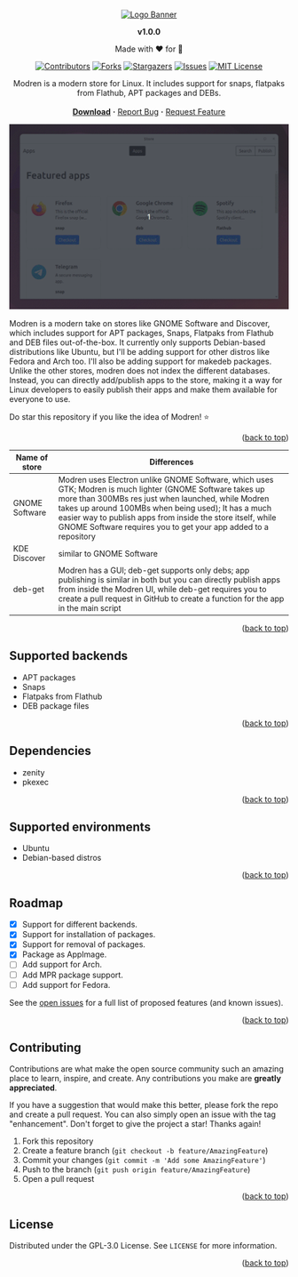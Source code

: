 <div id="top"></div>

<br>
<div align="center">
  <a href="https://gitlab.com/RudraSwat/modren">
    <img src="https://user-images.githubusercontent.com/26926757/167629704-e4216e0c-3f27-453a-8cdf-246beb0211c2.png" alt="Logo Banner">
  </a>

**v1.0.0**

Made with ❤️ for 🐧
<br>
  
[![Contributors][contributors-shield]][contributors-url]
[![Forks][forks-shield]][forks-url]
[![Stargazers][stars-shield]][stars-url]
[![Issues][issues-shield]][issues-url]
[![MIT License][license-shield]][license-url]

  <p align="center">
    Modren is a modern store for Linux. It includes support for snaps, flatpaks from Flathub, APT packages and DEBs.
    <br>
    <br>
    <b><a href="https://github.com/RudraSwat/modren/releases">Download</a></b>
    <b>·</b>
    <a href="https://github.com/RudraSwat/modren/issues">Report Bug</a>
    <b>·</b>
    <a href="https://github.com/RudraSwat/modren/issues">Request Feature</a>
  </p>
</div>

[![Modren Screenshot][product-screenshot]](https://github.com/RudraSwat/modren)

Modren is a modern take on stores like GNOME Software and Discover, which includes support for APT packages, Snaps, Flatpaks from Flathub and DEB files out-of-the-box. It currently only supports Debian-based distributions like Ubuntu, but I'll be adding support for other distros like Fedora and Arch too. I'll also be adding support for makedeb packages. Unlike the other stores, modren does not index the different databases. Instead, you can directly add/publish apps to the store, making it a way for Linux developers to easily publish their apps and make them available for everyone to use.

Do star this repository if you like the idea of Modren! ⭐

<p align="right">(<a href="#top">back to top</a>)</p>



<!-- COMPARISON -->
| Name of store | Differences |
|---------------|-------------|
| GNOME Software | Modren uses Electron unlike GNOME Software, which uses GTK; Modren is much lighter (GNOME Software takes up more than 300MBs res just when launched, while Modren takes up around 100MBs when being used); It has a much easier way to publish apps from inside the store itself, while GNOME Software requires you to get your app added to a repository |
| KDE Discover | similar to GNOME Software |
| deb-get | Modren has a GUI; deb-get supports only debs; app publishing is similar in both but you can directly publish apps from inside the Modren UI, while deb-get requires you to create a pull request in GitHub to create a function for the app in the main script |

<p align="right">(<a href="#top">back to top</a>)</p>



<!-- BACKENDS -->
## Supported backends

- APT packages
- Snaps
- Flatpaks from Flathub
- DEB package files

<p align="right">(<a href="#top">back to top</a>)</p>



<!-- DEPENDENCIES -->
## Dependencies

- zenity
- pkexec

<p align="right">(<a href="#top">back to top</a>)</p>



<!-- ENVIRONMENTS -->
## Supported environments

- Ubuntu
- Debian-based distros

<p align="right">(<a href="#top">back to top</a>)</p>



<!-- ROADMAP -->
## Roadmap

- [x] Support for different backends.
- [x] Support for installation of packages.
- [x] Support for removal of packages.
- [x] Package as AppImage.
- [ ] Add support for Arch.
- [ ] Add MPR package support.
- [ ] Add support for Fedora.

See the [open issues](https://github.com/RudraSwat/modren/issues) for a full list of proposed features (and known issues).

<p align="right">(<a href="#top">back to top</a>)</p>



<!-- CONTRIBUTING -->
## Contributing

Contributions are what make the open source community such an amazing place to learn, inspire, and create. Any contributions you make are **greatly appreciated**.

If you have a suggestion that would make this better, please fork the repo and create a pull request. You can also simply open an issue with the tag "enhancement".
Don't forget to give the project a star! Thanks again!

1. Fork this repository
2. Create a feature branch (`git checkout -b feature/AmazingFeature`)
3. Commit your changes (`git commit -m 'Add some AmazingFeature'`)
4. Push to the branch (`git push origin feature/AmazingFeature`)
5. Open a pull request

<p align="right">(<a href="#top">back to top</a>)</p>



<!-- LICENSE -->
## License

Distributed under the GPL-3.0 License. See `LICENSE` for more information.

<p align="right">(<a href="#top">back to top</a>)</p>

[contributors-shield]: https://img.shields.io/github/contributors/RudraSwat/modren.svg?style=for-the-badge
[contributors-url]: https://github.com/RudraSwat/modren/graphs/contributors
[forks-shield]: https://img.shields.io/github/forks/RudraSwat/modren.svg?style=for-the-badge
[forks-url]: https://github.com/RudraSwat/modren/network/members
[stars-shield]: https://img.shields.io/github/stars/RudraSwat/modren.svg?style=for-the-badge
[stars-url]: https://github.com/RudraSwat/modren/stargazers
[issues-shield]: https://img.shields.io/github/issues/RudraSwat/modren.svg?style=for-the-badge
[issues-url]: https://github.com/RudraSwat/modren/issues
[license-shield]: https://img.shields.io/github/license/RudraSwat/modren.svg?style=for-the-badge
[license-url]: https://github.com/RudraSwat/modren/blob/master/LICENSE
[linkedin-shield]: https://img.shields.io/badge/-LinkedIn-black.svg?style=for-the-badge&logo=linkedin&colorB=555
[product-screenshot]: screenshots/modren-store.gif

